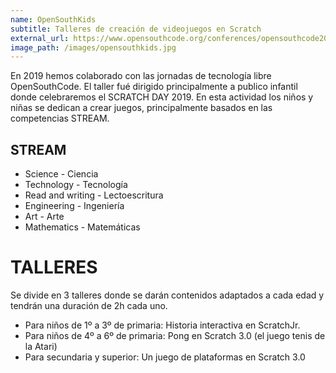 ```yaml
---
name: OpenSouthKids
subtitle: Talleres de creación de videojuegos en Scratch
external_url: https://www.opensouthcode.org/conferences/opensouthcode2019/program/proposals/223
image_path: /images/opensouthkids.jpg
---
```


En 2019 hemos colaborado con las jornadas de tecnología libre OpenSouthCode. El taller fué dirigido principalmente a publico infantil donde celebraremos el SCRATCH DAY 2019. En esta actividad los niños y niñas se dedican a crear juegos, principalmente basados en las competencias STREAM.

## STREAM
* Science - Ciencia
* Technology - Tecnología
* Read and writing - Lectoescritura
* Engineering - Ingeniería
* Art - Arte
* Mathematics - Matemáticas

# TALLERES
Se divide en 3 talleres donde se darán contenidos adaptados a cada edad y tendrán una duración de 2h cada uno.

* Para niños de 1º a 3º de primaria: Historia interactiva en ScratchJr.
* Para niños de 4º a 6º de primaria: Pong en Scratch 3.0 (el juego tenis de la Atari)
* Para secundaria y superior: Un juego de plataformas en Scratch 3.0